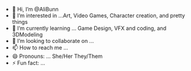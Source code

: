 - 👋 Hi, I’m @AliBunn
- 👀 I’m interested in ...Art, Video Games, Character creation, and pretty things
- 🌱 I’m currently learning ... Game Design, VFX and coding, and  3DModeling
- 💞️ I’m looking to collaborate on ...
- 📫 How to reach me ...
- 😄 Pronouns: ... She/Her They/Them
- ⚡ Fun fact: ...

<!---
AliBunn/AliBunn is a ✨ special ✨ repository because its `README.md` (this file) appears on your GitHub profile.
You can click the Preview link to take a look at your changes.
--->
